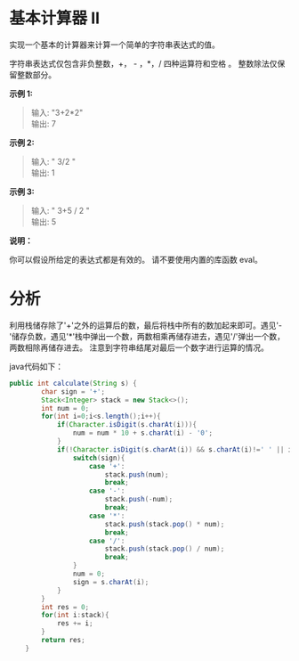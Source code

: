# 基本计算器 II
实现一个基本的计算器来计算一个简单的字符串表达式的值。

字符串表达式仅包含非负整数，+， - ，*，/ 四种运算符和空格  。 整数除法仅保留整数部分。

**示例 1:**

> 输入: "3+2*2"<br>
输出: 7

**示例 2:**

> 输入: " 3/2 "<br>
输出: 1

**示例 3:**

> 输入: " 3+5 / 2 "<br>
输出: 5

**说明：**

你可以假设所给定的表达式都是有效的。
请不要使用内置的库函数 eval。
# 分析
利用栈储存除了'+'之外的运算后的数，最后将栈中所有的数加起来即可。遇见'-'储存负数，遇见'*'栈中弹出一个数，两数相乘再储存进去，遇见'/'弹出一个数，两数相除再储存进去。
注意到字符串结尾对最后一个数字进行运算的情况。

java代码如下：
```java
public int calculate(String s) {
        char sign = '+';
        Stack<Integer> stack = new Stack<>();
        int num = 0;
        for(int i=0;i<s.length();i++){
            if(Character.isDigit(s.charAt(i))){
                num = num * 10 + s.charAt(i) - '0';
            }
            if(!Character.isDigit(s.charAt(i)) && s.charAt(i)!=' ' || i==s.length()-1){
                switch(sign){
                    case '+':
                        stack.push(num);
                        break;
                    case '-':
                        stack.push(-num);
                        break;
                    case '*':
                        stack.push(stack.pop() * num);
                        break;
                    case '/':
                        stack.push(stack.pop() / num);
                        break;
                }
                num = 0;
                sign = s.charAt(i);
            }
        }
        int res = 0;
        for(int i:stack){
            res += i;
        }
        return res;
    }
```
